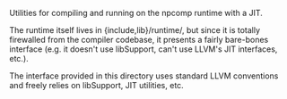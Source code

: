 Utilities for compiling and running on the npcomp runtime with a JIT.

The runtime itself lives in {include,lib}/runtime/, but since it is totally
firewalled from the compiler codebase, it presents a fairly bare-bones
interface (e.g. it doesn't use libSupport, can't use LLVM's JIT interfaces,
etc.).

The interface provided in this directory uses standard LLVM conventions and
freely relies on libSupport, JIT utilities, etc.
